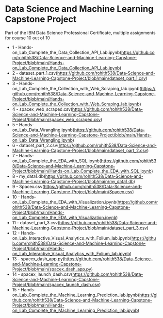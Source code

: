 # Data Science and Machine Learning Capstone Project

Part of the IBM Data Science Professional Certificate, multiple assignments for course 10 out of 10

* 1 - Hands-on_Lab_Complete_the_Data_Collection_API_Lab.ipynb(https://github.com/rohith538/Data-Science-and-Machine-Learning-Capstone-Project/blob/main/Hands-on_Lab_Complete_the_Data_Collection_API_Lab.ipynb)
* 2 - dataset_part_1.csv(https://github.com/rohith538/Data-Science-and-Machine-Learning-Capstone-Project/blob/main/dataset_part_1.csv)
* 3 - Hands-on_Lab_Complete_the_Collection_with_Web_Scraping_lab.ipynb(https://github.com/rohith538/Data-Science-and-Machine-Learning-Capstone-Project/blob/main/Hands-on_Lab_Complete_the_Collection_with_Web_Scraping_lab.ipynb)
* 4 - spacex_web_scraped.csv(https://github.com/rohith538/Data-Science-and-Machine-Learning-Capstone-Project/blob/main/spacex_web_scraped.csv)
* 5 - Hands-on_Lab_Data_Wrangling.ipynb(https://github.com/rohith538/Data-Science-and-Machine-Learning-Capstone-Project/blob/main/Hands-on_Lab_Data_Wrangling.ipynb)
* 6 - dataset_part_2.csv(https://github.com/rohith538/Data-Science-and-Machine-Learning-Capstone-Project/blob/main/dataset_part_2.csv)
* 7 - Hands-on_Lab_Complete_the_EDA_with_SQL.ipynb(https://github.com/rohith538/Data-Science-and-Machine-Learning-Capstone-Project/blob/main/Hands-on_Lab_Complete_the_EDA_with_SQL.ipynb)
* 8 - my_data1.db(https://github.com/rohith538/Data-Science-and-Machine-Learning-Capstone-Project/blob/main/my_data1.db)
* 9 - Spacex.csv(https://github.com/rohith538/Data-Science-and-Machine-Learning-Capstone-Project/blob/main/Spacex.csv)
* 10 - Hands-on_Lab_Complete_the_EDA_with_Visualization.ipynb(https://github.com/rohith538/Data-Science-and-Machine-Learning-Capstone-Project/blob/main/Hands-on_Lab_Complete_the_EDA_with_Visualization.ipynb)
* 11 - dataset_part_3.csv(https://github.com/rohith538/Data-Science-and-Machine-Learning-Capstone-Project/blob/main/dataset_part_3.csv)
* 12 - Hands-on_Lab_Interactive_Visual_Analytics_with_Folium_lab.ipynb(https://github.com/rohith538/Data-Science-and-Machine-Learning-Capstone-Project/blob/main/Hands-on_Lab_Interactive_Visual_Analytics_with_Folium_lab.ipynb)
* 13 - spacex_dash_app.py(https://github.com/rohith538/Data-Science-and-Machine-Learning-Capstone-Project/blob/main/spacex_dash_app.py)
* 14 - spacex_launch_dash.csv(https://github.com/rohith538/Data-Science-and-Machine-Learning-Capstone-Project/blob/main/spacex_launch_dash.csv)
* 15 - Hands-on_Lab_Complete_the_Machine_Learning_Prediction_lab.ipynb(https://github.com/rohith538/Data-Science-and-Machine-Learning-Capstone-Project/blob/main/Hands-on_Lab_Complete_the_Machine_Learning_Prediction_lab.ipynb)
